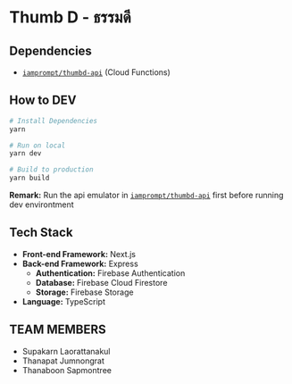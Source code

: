# Thumb D - ธรรมดี

## Dependencies

- [`iamprompt/thumbd-api`](https://github.com/iamprompt/thumb-d-api) (Cloud Functions)

## How to DEV

```bash
# Install Dependencies
yarn

# Run on local
yarn dev

# Build to production
yarn build
```

**Remark:** Run the api emulator in [`iamprompt/thumbd-api`](https://github.com/iamprompt/thumb-d-api) first before running dev environtment

## Tech Stack

- **Front-end Framework:** Next.js
- **Back-end Framework:** Express
  - **Authentication:** Firebase Authentication
  - **Database:** Firebase Cloud Firestore
  - **Storage:** Firebase Storage
- **Language:** TypeScript

## TEAM MEMBERS

- Supakarn Laorattanakul
- Thanapat Jumnongrat
- Thanaboon Sapmontree
